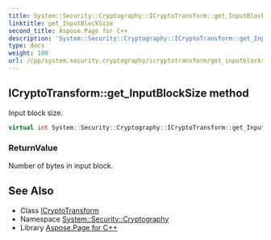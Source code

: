 ```yaml
---
title: System::Security::Cryptography::ICryptoTransform::get_InputBlockSize method
linktitle: get_InputBlockSize
second_title: Aspose.Page for C++
description: 'System::Security::Cryptography::ICryptoTransform::get_InputBlockSize method. Input block size in C++.'
type: docs
weight: 100
url: /cpp/system.security.cryptography/icryptotransform/get_inputblocksize/
---
```

## ICryptoTransform::get_InputBlockSize method


Input block size.

```cpp
virtual int System::Security::Cryptography::ICryptoTransform::get_InputBlockSize()=0
```


### ReturnValue

Number of bytes in input block.

## See Also

* Class [ICryptoTransform](../)
* Namespace [System::Security::Cryptography](../../)
* Library [Aspose.Page for C++](../../../)
